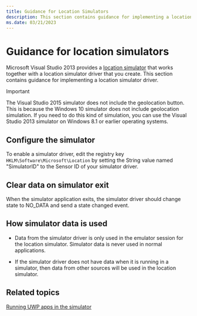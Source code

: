 ```yaml
---
title: Guidance for Location Simulators
description: This section contains guidance for implementing a location simulator driver.
ms.date: 03/21/2023
---
```


# Guidance for location simulators

Microsoft Visual Studio 2013 provides a [location simulator](/visualstudio/debugger/run-windows-store-apps-in-the-simulator?view=vs-2015&preserve-view=true) that works together with a location simulator driver that you create. This section contains guidance for implementing a location simulator driver.

> [!IMPORTANT]
> The Visual Studio 2015 simulator does not include the geolocation button. This is because the Windows 10 simulator does not include geolocation simulation. If you need to do this kind of simulation, you can use the Visual Studio 2013 simulator on Windows 8.1 or earlier operating systems.

## Configure the simulator

To enable a simulator driver, edit the registry key `HKLM\Software\Microsoft\Location` by setting the String value named "SimulatorID" to the Sensor ID of your simulator driver.

## Clear data on simulator exit

When the simulator application exits, the simulator driver should change state to NO\_DATA and send a state changed event.

## How simulator data is used

- Data from the simulator driver is only used in the emulator session for the location simulator. Simulator data is never used in normal applications.

- If the simulator driver does not have data when it is running in a simulator, then data from other sources will be used in the location simulator.

## Related topics

[Running UWP apps in the simulator](/visualstudio/debugger/run-windows-store-apps-in-the-simulator?view=vs-2015&preserve-view=true)
